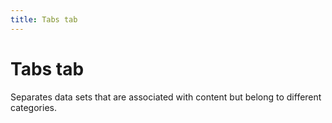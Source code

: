 ```yaml
---
title: Tabs tab
---
```


# Tabs tab

<div>Separates data sets that are associated with content but belong to different categories.</div>
